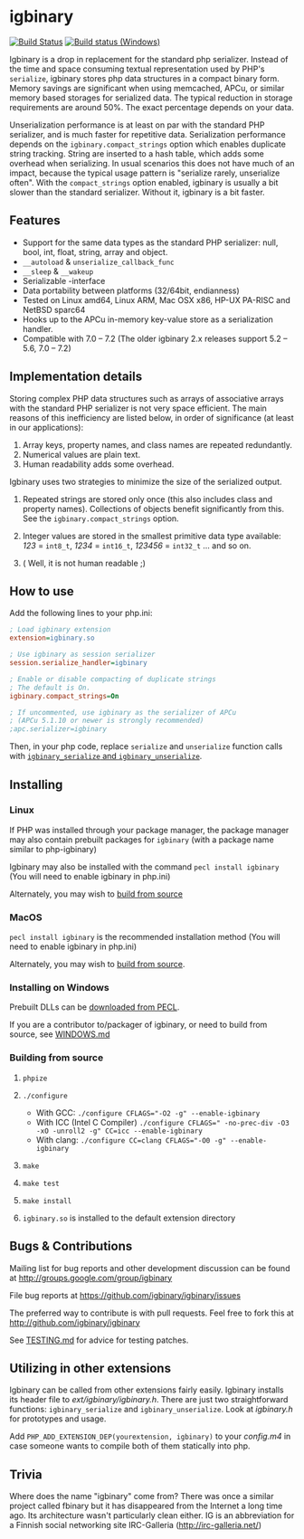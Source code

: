 igbinary
========

[![Build Status](https://travis-ci.org/igbinary/igbinary.svg?branch=master)](https://travis-ci.org/igbinary/igbinary)
[![Build status (Windows)](https://ci.appveyor.com/api/projects/status/suhkkumj1yh9dgan?svg=true)](https://ci.appveyor.com/project/TysonAndre/igbinary-bemsx)

Igbinary is a drop in replacement for the standard php serializer.
Instead of the time and space consuming textual representation used by PHP's `serialize`,
igbinary stores php data structures in a compact binary form.
Memory savings are significant when using memcached, APCu, or similar memory based storages for serialized data.
The typical reduction in storage requirements are around 50%.
The exact percentage depends on your data.

Unserialization performance is at least on par with the standard PHP serializer, and is much faster for repetitive data.
Serialization performance depends on the `igbinary.compact_strings` option which enables
duplicate string tracking.
String are inserted to a hash table, which adds some overhead when serializing.
In usual scenarios this does not have much of an impact,
because the typical usage pattern is "serialize rarely, unserialize often".
With the `compact_strings` option enabled,
igbinary is usually a bit slower than the standard serializer.
Without it, igbinary is a bit faster.

Features
--------

- Support for the same data types as the standard PHP serializer: null, bool, int,
  float, string, array and object.
- `__autoload` & `unserialize_callback_func`
- `__sleep` & `__wakeup`
- Serializable -interface
- Data portability between platforms (32/64bit, endianness)
- Tested on Linux amd64, Linux ARM, Mac OSX x86, HP-UX PA-RISC and NetBSD sparc64
- Hooks up to the APCu in-memory key-value store as a serialization handler.
- Compatible with 7.0 &ndash; 7.2 (The older igbinary 2.x releases support 5.2 &ndash; 5.6, 7.0 &ndash; 7.2)

Implementation details
----------------------

Storing complex PHP data structures such as arrays of associative arrays
with the standard PHP serializer is not very space efficient.
The main reasons of this inefficiency are listed below, in order of significance (at least in our applications):

1. Array keys, property names, and class names are repeated redundantly.
2. Numerical values are plain text.
3. Human readability adds some overhead.

Igbinary uses two strategies to minimize the size of the serialized
output.

1. Repeated strings are stored only once (this also includes class and property names).
   Collections of objects benefit significantly from this.
   See the `igbinary.compact_strings` option.

2. Integer values are stored in the smallest primitive data type available:
    *123* = `int8_t`,
    *1234* = `int16_t`,
    *123456* = `int32_t`
 ... and so on.

3. ( Well, it is not human readable ;)

How to use
----------

Add the following lines to your php.ini:

```ini
; Load igbinary extension
extension=igbinary.so

; Use igbinary as session serializer
session.serialize_handler=igbinary

; Enable or disable compacting of duplicate strings
; The default is On.
igbinary.compact_strings=On

; If uncommented, use igbinary as the serializer of APCu
; (APCu 5.1.10 or newer is strongly recommended)
;apc.serializer=igbinary
```

Then, in your php code, replace `serialize` and `unserialize` function calls
with [`igbinary_serialize` and `igbinary_unserialize`](./igbinary.php).

Installing
----------

### Linux

If PHP was installed through your package manager,
the package manager may also contain prebuilt packages for `igbinary`
(with a package name similar to php-igbinary)

Igbinary may also be installed with the command `pecl install igbinary` (You will need to enable igbinary in php.ini)

Alternately, you may wish to [build from source](#building-from-source)

### MacOS

`pecl install igbinary` is the recommended installation method (You will need to enable igbinary in php.ini)

Alternately, you may wish to [build from source](#building-from-source).

### Installing on Windows

Prebuilt DLLs can be [downloaded from PECL](https://pecl.php.net/package/igbinary).

If you are a contributor to/packager of igbinary, or need to build from source, see [WINDOWS.md](./WINDOWS.md)

### Building from source

1. `phpize`
2. `./configure`

    - With GCC: `./configure CFLAGS="-O2 -g" --enable-igbinary`
    - With ICC (Intel C Compiler) `./configure CFLAGS=" -no-prec-div -O3 -xO -unroll2 -g" CC=icc --enable-igbinary`
    - With clang: `./configure CC=clang CFLAGS="-O0 -g" --enable-igbinary`
3. `make`
4. `make test`
5. `make install`
6. `igbinary.so` is installed to the default extension directory

Bugs & Contributions
--------------------

Mailing list for bug reports and other development discussion can be found
at http://groups.google.com/group/igbinary

File bug reports at
https://github.com/igbinary/igbinary/issues

The preferred way to contribute is with pull requests.
Feel free to fork this at http://github.com/igbinary/igbinary

See [TESTING.md](./TESTING.md) for advice for testing patches.

Utilizing in other extensions
-----------------------------

Igbinary can be called from other extensions fairly easily. Igbinary installs
its header file to _ext/igbinary/igbinary.h_. There are just two straightforward
functions: `igbinary_serialize` and `igbinary_unserialize`. Look at _igbinary.h_ for
prototypes and usage.

Add `PHP_ADD_EXTENSION_DEP(yourextension, igbinary)` to your _config.m4_ in case
someone wants to compile both of them statically into php.

Trivia
------

Where does the name "igbinary" come from? There was once a similar project
called fbinary but it has disappeared from the Internet a long time ago. Its
architecture wasn't particularly clean either. IG is an abbreviation for a
Finnish social networking site IRC-Galleria (http://irc-galleria.net/)
